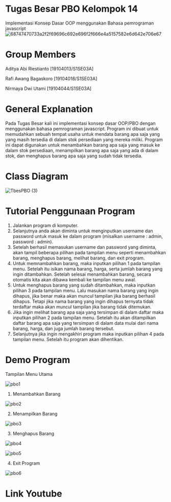 # Tugas Besar PBO Kelompok 14
Implementasi Konsep Dasar OOP menggunakan Bahasa pemrograman javascript
![68747470733a2f2f69696c692e696f2f666e4a5157582e6d642e706e67](https://user-images.githubusercontent.com/72739074/107909101-1301ff00-6f8a-11eb-99fe-b3e2bc85eff8.png)
# Group Members
Aditya Abi Riestianto [19104013/S1SE03A]

Rafi Awang Bagaskoro [19104018/S1SE03A]

Nirmaya Dwi Utami [19104044/S1SE03A]
# General Explanation
Pada Tugas Besar kali ini implementasi konsep dasar OOP/PBO dengan menggunakan bahasa pemrograman javascript. Program ini dibuat untuk memudahkan sebuah tempat usaha untuk mendata barang apa saja yang yang masih tersedia di dalam stok persediaan yang mereka miliki. Program ini dapat digunakan untuk menambahkan barang apa saja yang masuk ke dalam stok persediaan, menampilkan barang apa saja yang ada di dalam stok, dan menghapus barang apa saja yang sudah tidak tersedia.
# Class Diagram
![TbesPBO (3)](https://user-images.githubusercontent.com/72739074/107910388-e3a0c180-6f8c-11eb-86e9-392c16892b6c.png)
# Tutorial Penggunaan Program
1. Jalankan program di komputer.
2. Selanjutnya anda akan diminta untuk menginputkan username dan password untuk masuk ke dalam program (misalkan username : admin, password : admin).
3. Setelah berhasil memasukan username dan password yang diminta, akan tampil beberapa pilihan pada tampilan menu seperti menambahkan barang, menghapus barang, melihat barang, dan exit program.
4. Untuk memnambahkan barang, maka inputkan pilihan 1 pada tampilan menu. Setelah itu isikan nama barang, harga, serta jumlah barang yang ingin ditambahkan. Setelah selesai menambahkan barang, secara otomatis kita akan dibawa kembali ke tampilan menu awal.
5. Untuk menghapus barang yang sudah ditambahkan, maka inputkan pilihan 3 pada tampilan menu. Lalu masukan nama barang yang ingin dihapus, jika benar maka akan muncul tampilan jika barang berhasil dihapus. Tetapi jika nama barang yang ingin dihapus ternyata tidak terdaftar maka akan muncul tampilan jika barang tidak ditemukan.
6. Jika ingin melihat barang apa saja yang tersimpan di dalam daftar maka inputkan pilihan 2 pada tampilan menu. Setelah itu akan ditampilkan daftar barang apa saja yang tersimpan di dalam data mulai dari nama barang, harga, dan juga jumlah barang tersebut.
7. Selanjutnya jika ingin mengakhiri program maka inputkan pilihan 4 pada tampilan menu. Setelah itu program akan dihentikan.
# Demo Program
Tampilan Menu Utama

![pbo1](https://user-images.githubusercontent.com/72739074/107912063-5a8b8980-6f90-11eb-9925-077c57de86a9.png)
1. Menambahkan Barang

![pbo2](https://user-images.githubusercontent.com/72739074/107912090-6bd49600-6f90-11eb-86d3-5867e50393f1.png)

2. Menampilkan Barang

![pbo3](https://user-images.githubusercontent.com/72739074/107912150-8eff4580-6f90-11eb-84ae-e370ad96f217.png)

3. Menghapus Barang

![pbo4](https://user-images.githubusercontent.com/72739074/107912151-90c90900-6f90-11eb-9ce5-98b8117af0e6.png)

![pbo5](https://user-images.githubusercontent.com/72739074/107912153-91619f80-6f90-11eb-974e-f1aeba1e2289.png)

4. Exit Program

![pbo6](https://user-images.githubusercontent.com/72739074/107912154-91fa3600-6f90-11eb-892b-41bb38361a93.png)
# Link Youtube
